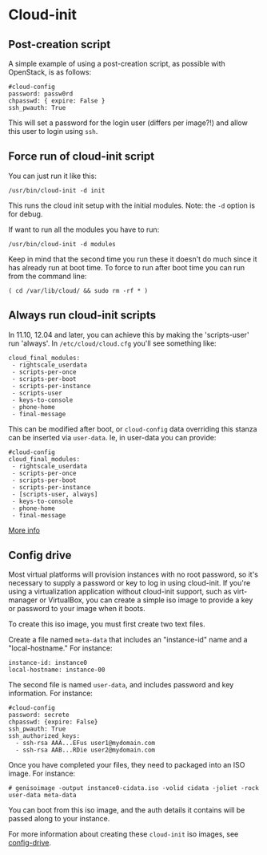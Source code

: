 Cloud-init
==========


## Post-creation script

A simple example of using a post-creation script, as possible with OpenStack, is as follows:

```
#cloud-config
password: passw0rd
chpasswd: { expire: False }
ssh_pwauth: True
```

This will set a password for the login user (differs per image?!) and allow this user to login using `ssh`.


## Force run of cloud-init script

You can just run it like this:
```
/usr/bin/cloud-init -d init
```
This runs the cloud init setup with the initial modules. Note: the `-d` option is for debug. 

If want to run all the modules you have to run:

```
/usr/bin/cloud-init -d modules
```

Keep in mind that the second time you run these it doesn't do much since it has already run at boot time. To force to run after boot time you can run from the command line:

```
( cd /var/lib/cloud/ && sudo rm -rf * )
```


## Always run cloud-init scripts

In 11.10, 12.04 and later, you can achieve this by making the 'scripts-user' run 'always'. In `/etc/cloud/cloud.cfg` you'll see something like:
```
cloud_final_modules:
 - rightscale_userdata
 - scripts-per-once
 - scripts-per-boot
 - scripts-per-instance
 - scripts-user
 - keys-to-console
 - phone-home
 - final-message
```

This can be modified after boot, or `cloud-config` data overriding this stanza can be inserted via `user-data`. Ie, in user-data you can provide:

```
#cloud-config
cloud_final_modules:
 - rightscale_userdata
 - scripts-per-once
 - scripts-per-boot
 - scripts-per-instance
 - [scripts-user, always]
 - keys-to-console
 - phone-home
 - final-message
```

[More info](http://bazaar.launchpad.net/~cloud-init-dev/cloud-init/trunk/view/head:/doc/examples/cloud-config.txt)


## Config drive

Most virtual platforms will provision instances with no root password, so it's necessary to supply a
password or key to log in using cloud-init. If you're using a virtualization application without
cloud-init support, such as virt-manager or VirtualBox, you can create a simple iso image to provide
a key or password to your image when it boots.

To create this iso image, you must first create two text files.

Create a file named `meta-data` that includes an "instance-id" name and a "local-hostname." For instance:

    instance-id: instance0
    local-hostname: instance-00


The second file is named `user-data`, and includes password and key information. For instance:

    #cloud-config
    password: secrete
    chpasswd: {expire: False}
    ssh_pwauth: True
    ssh_authorized_keys:
      - ssh-rsa AAA...EFus user1@mydomain.com
      - ssh-rsa AAB...RDie user2@mydomain.com

Once you have completed your files, they need to packaged into an ISO image. For instance:

```
# genisoimage -output instance0-cidata.iso -volid cidata -joliet -rock user-data meta-data
```

You can boot from this iso image, and the auth details it contains will be passed along to your instance.

For more information about creating these `cloud-init` iso images, see [config-drive](http://cloudinit.readthedocs.org/en/latest/topics/datasources.html#config-drive).
